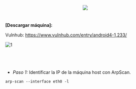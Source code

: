 <p align="center">
  <a href="https://github.com/DenverCoder1/readme-typing-svg"><img src="https://readme-typing-svg.herokuapp.com?size=50&color=F7F400&width=300&height=80&lines=ANDROID_4"></a>
</p>

<h1 align="center"></h1>

**[Descargar máquina]:**

Vulnhub: https://www.vulnhub.com/entry/android4-1,233/

![1](https://user-images.githubusercontent.com/75953873/179633430-0029a8f7-b789-49a2-80be-12f04ed9357f.png)

<h1 align="center"></h1>

</br>

- *Paso 1:* Identificar la IP de la máquina host con ArpScan. 
```
arp-scan --interface eth0 -l
```
